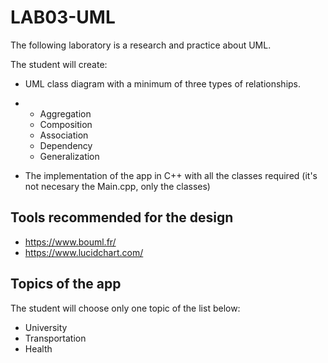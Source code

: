 # LAB03-UML

The following laboratory is a research and practice about UML.

The student will create:

- UML class diagram with a minimum of three types of relationships.

- - Aggregation
  - Composition
  - Association
  - Dependency
  - Generalization

- The implementation of the app in C++ with all the classes required (it's not necesary the Main.cpp, only the classes)

## Tools recommended for the design

- https://www.bouml.fr/
- https://www.lucidchart.com/



## Topics of the app

The student will choose only one topic of the list below:

- University
- Transportation
- Health

